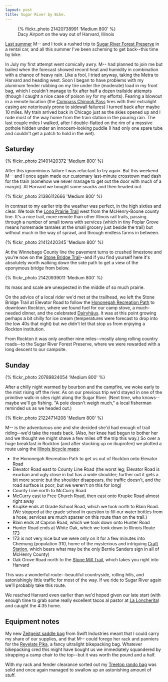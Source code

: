 ```yaml
---
layout: post
title: Sugar River by Bike.
---
```


<figure>
  {% flickr_photo 21420738991 'Medium 800' %}
  <figcaption>
    Dacy Airport on the way out of Harvard, Illinois
  </figcaption>
</figure>

[Last summer](http://localhost:4000/sugar-river/) M-- and I took a
rushed trip to [Sugar River Forest
Preserve](https://winnebagoforest.org/preserves/sugar-river/) in a
rental car, and all this summer I've been scheming to get back--this
time by bike.

In July my first attempt went comically awry. M-- had planned to join
me but bailed when the forecast showed record heat and humidity in
combination with a chance of heavy rain. Like a fool, I tried anyway,
taking the Metra to Harvard and heading west. Soon I began to have
problems with my aluminum fender rubbing on my tire under the
(moderate) load in my front bag, which I couldn't manage to fix after
half a dozen trailside attempts (though I caught a nice case of poison
ivy for my efforts). Fearing a blowout in a remote location (the
[Compass Chinook
Pass](https://www.compasscycle.com/shop/700c/compass-700cx28-chinook-pass/)
tires with their extralight casing are notoriously prone to sidewall
failures) I turned back after maybe 10 miles. My train arrived back in
Chicago just as the skies opened up and I rode most of the way home
from the train station in the pouring rain. The last couple miles I
walked, after I double-flatted on the rim of a massive pothole hidden
under an innocent-looking puddle (I had only one spare tube and
couldn't get a patch to hold in the wet).

## Saturday

{% flickr_photo 21401420372 'Medium 800' %}

After this ignominious failure I was reluctant to try again. But this
weekend M-- and I once again made our customary last-minute crosstown
mad dash for the train (somehow we never manage to get out the door
with much of a margin). At Harvard we bought some snacks and then headed out.

{% flickr_photo 21386112666 'Medium 800' %}

In contrast to my earlier trip the weather was perfect, in the high
sixties and clear. We took the [Long Prairie
Trail](http://www.traillink.com/trail/long-prairie-trail.aspx) west
from the McHenry-Boone county line. It's a nice trail, more remote
than other Illinois rail trails, passing through a number of small
towns with services (which in tiny Poplar Grove means homemade tamales at the small grocery just beside the trail) but without much in the way of sprawl, and through
endless farms in between.

{% flickr_photo 21412420345 'Medium 800' %}

At the Winnebago County line the pavement turns to crushed limestone
and you're now on the [Stone Bridge
Trail](http://www.traillink.com/trail/stone-bridge-trail.aspx)--and if
you find yourself here it's absolutely worth walking down the side
path to get a view of the eponymous bridge from below.

{% flickr_photo 21420939011 'Medium 800' %}

Its mass and scale are unexpected in the middle of so much prairie.

On the advice of a local rider we'd met at the trailhead, we left the
Stone Bridge Trail at Elevator Road to follow the [Hononegah
Recreation
Path](http://www.traillink.com/trail/hononegah-recreation-path.aspx) to
downtown Rockton, where we found fuel for our camp stove, a much-needed
dinner, and the celebrated
[Dairyhäus](https://www.facebook.com/dairyhausrockton). It was at this
point growing perhaps a bit chilly for ice cream (temperatures were
forecast to drop into the low 40s that night) but we didn't let that
stop us from enjoying a Rockton institution.

From Rockton it was only another nine miles--mostly along rolling
country roads--to the Sugar River Forest Preserve, where we were
rewarded with a long descent to our campsite.

## Sunday

{% flickr_photo 20789824054 'Medium 800' %}

After a chilly night warmed by bourbon and the campfire, we woke early to the mist
rising off the river. As on our previous trip we'd stayed in one of the primitive
walk-in sites right along the Sugar River. (Next time, who knows--maybe we'll go fishing. "A
pole doesn't weigh much," a local fisherman reminded us as we headed out.)

{% flickr_photo 21224714208 'Medium 800' %}

M-- is the adventurous one and she decided she'd had enough of trail riding--we'd
take the roads back. (Also, her knee had begun to bother her and we
thought we might shave a few miles off the trip this way.) So over a
huge breakfast in Rockton (and after stocking up on ibuprofen) we plotted a route using the [Illinois
bicycle
maps](https://www2.illinois.gov/gov/green/pages/regionalbiking.aspx):

- the Hononegah Recreation Path to get us out of Rockton onto Elevator Road
- Elevator Road east to County Line Road (the worst leg; Elevator Road is exurban
  and ugly close in but has a wide shoulder; further out it gets a bit
  more scenic but the shoulder disappears, the traffic doesn't, and
  the road surface is poor; but we weren't on this for long)
- County Line north to McCurry Road
- McCurry east to Free Church Road, then east onto Krupke Road almost right away
- Krupke ends at Grade School Road, which we took north to Blain Road. (We stopped
  at the grade school in question to fill our water bottles from a
  hose; services are much sparser on this route than on the trail.)
- Blain ends at Capron Road, which we took down onto Hunter Road
- Hunter Road ends at White Oak, which we took down to Illinois Route 173
- 173 is not very nice but we were only on it for a few minutes into Chemung (population
  310, home of the mysterious and intriguing [Craft
  Station](http://www.panoramio.com/photo/63828952), which bears what
  may be the only Bernie Sanders sign in all of McHenry County)
- Oak Grove Road north to the [Stone Mill Trail](http://www.traillink.com/trail/stone-mill-trail.aspx),
  which takes you right into Harvard

This was a wonderful route--beautiful countryside, rolling hills, and astonishingly
little traffic for most of the way. If we ride to Sugar River again we'll probably
take this route.

We reached Harvard even earlier than we'd hoped given our late start (with enough time to grab some really excellent tacos al pastor at [La Loncherita](http://www.yelp.com/biz/la-loncherita-harvard)) and caught the 4:35 home.

## Equipment notes

My new [Zeitgeist saddle bag](https://www.builtbyswift.com/products/7)
from Swift Industries meant that I could carry my share of our
supplies, and that M-- could forego her rack and panniers for the [Revelate
Pika](https://www.revelatedesigns.com/index.cfm/store.catalog/Seat-Bags/Pika),
a fancy ultralight bikepacking bag. Whatever bikepacking cred this might have bought us we immediately squandered by strapping a camp chair to the top--but it was worth the pound and a half.

With my rack and fender clearance sorted out my [Treetop rando bag](http://treetop.bigcartel.com/product/tall-rando-bag-red-waxed-canvas) was solid and once again managed to swallow up an astonishing amount of stuff.
